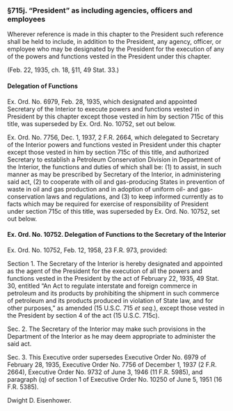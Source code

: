 ### §715j. “President” as including agencies, officers and employees ###

Wherever reference is made in this chapter to the President such reference shall be held to include, in addition to the President, any agency, officer, or employee who may be designated by the President for the execution of any of the powers and functions vested in the President under this chapter.

(Feb. 22, 1935, ch. 18, §11, 49 Stat. 33.)

#### Delegation of Functions ####

Ex. Ord. No. 6979, Feb. 28, 1935, which designated and appointed Secretary of the Interior to execute powers and functions vested in President by this chapter except those vested in him by section 715c of this title, was superseded by Ex. Ord. No. 10752, set out below.

Ex. Ord. No. 7756, Dec. 1, 1937, 2 F.R. 2664, which delegated to Secretary of the Interior powers and functions vested in President under this chapter except those vested in him by section 715c of this title, and authorized Secretary to establish a Petroleum Conservation Division in Department of the Interior, the functions and duties of which shall be: (1) to assist, in such manner as may be prescribed by Secretary of the Interior, in administering said act, (2) to cooperate with oil and gas-producing States in prevention of waste in oil and gas production and in adoption of uniform oil- and gas-conservation laws and regulations, and (3) to keep informed currently as to facts which may be required for exercise of responsibility of President under section 715c of this title, was superseded by Ex. Ord. No. 10752, set out below.

#### Ex. Ord. No. 10752. Delegation of Functions to the Secretary of the Interior ####

Ex. Ord. No. 10752, Feb. 12, 1958, 23 F.R. 973, provided:

Section 1. The Secretary of the Interior is hereby designated and appointed as the agent of the President for the execution of all the powers and functions vested in the President by the act of February 22, 1935, 49 Stat. 30, entitled “An Act to regulate interstate and foreign commerce in petroleum and its products by prohibiting the shipment in such commerce of petroleum and its products produced in violation of State law, and for other purposes,” as amended (15 U.S.C. 715 *et seq*.), except those vested in the President by section 4 of the act (15 U.S.C. 715c).

Sec. 2. The Secretary of the Interior may make such provisions in the Department of the Interior as he may deem appropriate to administer the said act.

Sec. 3. This Executive order supersedes Executive Order No. 6979 of February 28, 1935, Executive Order No. 7756 of December 1, 1937 (2 F.R. 2664), Executive Order No. 9732 of June 3, 1946 (11 F.R. 5985), and paragraph (q) of section 1 of Executive Order No. 10250 of June 5, 1951 (16 F.R. 5385).

Dwight D. Eisenhower.